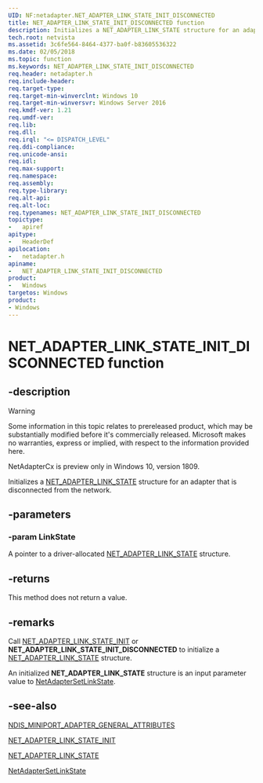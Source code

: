 ```yaml
---
UID: NF:netadapter.NET_ADAPTER_LINK_STATE_INIT_DISCONNECTED
title: NET_ADAPTER_LINK_STATE_INIT_DISCONNECTED function
description: Initializes a NET_ADAPTER_LINK_STATE structure for an adapter that is disconnected from the network.
tech.root: netvista
ms.assetid: 3c6fe564-8464-4377-ba0f-b83605536322
ms.date: 02/05/2018
ms.topic: function
ms.keywords: NET_ADAPTER_LINK_STATE_INIT_DISCONNECTED
req.header: netadapter.h
req.include-header:
req.target-type:
req.target-min-winverclnt: Windows 10
req.target-min-winversvr: Windows Server 2016
req.kmdf-ver: 1.21
req.umdf-ver:
req.lib:
req.dll:
req.irql: "<= DISPATCH_LEVEL"
req.ddi-compliance:
req.unicode-ansi:
req.idl:
req.max-support:
req.namespace:
req.assembly:
req.type-library: 
req.alt-api:
req.alt-loc:
req.typenames: NET_ADAPTER_LINK_STATE_INIT_DISCONNECTED
topictype: 
-	apiref
apitype: 
-	HeaderDef
apilocation: 
-	netadapter.h
apiname: 
-	NET_ADAPTER_LINK_STATE_INIT_DISCONNECTED
product:
-	Windows
targetos: Windows
product:
- Windows
---
```


# NET_ADAPTER_LINK_STATE_INIT_DISCONNECTED function


## -description

> [!WARNING]
> Some information in this topic relates to prereleased product, which may be substantially modified before it's commercially released. Microsoft makes no warranties, express or implied, with respect to the information provided here.
>
> NetAdapterCx is preview only in Windows 10, version 1809.

Initializes a [NET_ADAPTER_LINK_STATE](ns-netadapter-_net_adapter_link_state.md) structure for an adapter that is disconnected from the network.

## -parameters

### -param LinkState
A pointer to a driver-allocated [NET_ADAPTER_LINK_STATE](ns-netadapter-_net_adapter_link_state.md) structure.

## -returns
This method does not return a value.

## -remarks

Call [NET_ADAPTER_LINK_STATE_INIT](nf-netadapter-net_adapter_link_state_init.md) or **NET_ADAPTER_LINK_STATE_INIT_DISCONNECTED** to initialize a [NET_ADAPTER_LINK_STATE](ns-netadapter-_net_adapter_link_state.md) structure.

An initialized **NET_ADAPTER_LINK_STATE** structure is an input parameter value to [NetAdapterSetLinkState](nf-netadapter-netadaptersetlinkstate.md).



## -see-also

[NDIS_MINIPORT_ADAPTER_GENERAL_ATTRIBUTES](../ndis/ns-ndis-_ndis_miniport_adapter_attributes.md)

[NET_ADAPTER_LINK_STATE_INIT](nf-netadapter-net_adapter_link_state_init.md)

[NET_ADAPTER_LINK_STATE](ns-netadapter-_net_adapter_link_state.md)

[NetAdapterSetLinkState](nf-netadapter-netadaptersetlinkstate.md)
